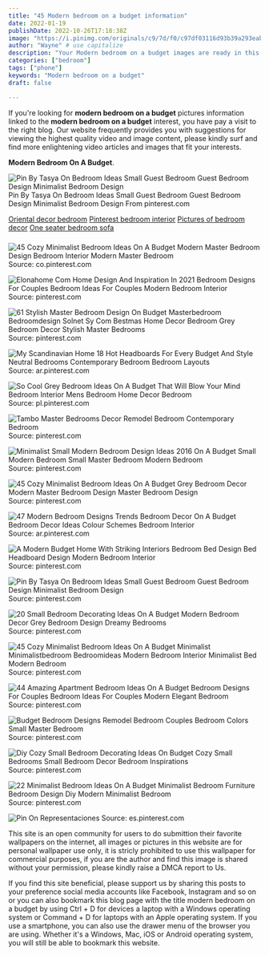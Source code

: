 ```yaml
---
title: "45 Modern bedroom on a budget information"
date: 2022-01-19
publishDate: 2022-10-26T17:18:38Z
image: "https://i.pinimg.com/originals/c9/7d/f0/c97df03116d93b39a293eab979dd0a52.jpg"
author: "Wayne" # use capitalize
description: "Your Modern bedroom on a budget images are ready in this website. Modern bedroom on a budget are a topic that is being searched for and liked by netizens now. You can Get the Modern bedroom on a budget files here. Find and Download all royalty-free images."
categories: ["bedroom"]
tags: ["phone"]
keywords: "Modern bedroom on a budget"
draft: false

---
```


If you're looking for **modern bedroom on a budget** pictures information linked to the **modern bedroom on a budget** interest, you have pay a visit to the right  blog.  Our website frequently  provides you with  suggestions  for viewing  the highest  quality video and image  content, please kindly surf and find more enlightening video articles and images  that fit your interests.

**Modern Bedroom On A Budget**. 

![Pin By Tasya On Bedroom Ideas Small Guest Bedroom Guest Bedroom Design Minimalist Bedroom Design](https://i.pinimg.com/736x/4a/4f/90/4a4f90bc7752ef81f6ec6e894b676ca8.jpg "Pin By Tasya On Bedroom Ideas Small Guest Bedroom Guest Bedroom Design Minimalist Bedroom Design")
Pin By Tasya On Bedroom Ideas Small Guest Bedroom Guest Bedroom Design Minimalist Bedroom Design From pinterest.com

[Oriental decor bedroom](/oriental-decor-bedroom/)
[Pinterest bedroom interior](/pinterest-bedroom-interior/)
[Pictures of bedroom decor](/pictures-of-bedroom-decor/)
[One seater bedroom sofa](/one-seater-bedroom-sofa/)



### 

 


![45 Cozy Minimalist Bedroom Ideas On A Budget Modern Master Bedroom Design Bedroom Interior Modern Master Bedroom](https://i.pinimg.com/originals/0b/5d/0b/0b5d0b7488ef9b9ebac51f31945def32.jpg "45 Cozy Minimalist Bedroom Ideas On A Budget Modern Master Bedroom Design Bedroom Interior Modern Master Bedroom")
Source: co.pinterest.com

 

![Elonahome Com Home Design And Inspiration In 2021 Bedroom Designs For Couples Bedroom Ideas For Couples Modern Bedroom Interior](https://i.pinimg.com/originals/68/55/0e/68550ef46d3f1e3f37372eb43a890675.jpg "Elonahome Com Home Design And Inspiration In 2021 Bedroom Designs For Couples Bedroom Ideas For Couples Modern Bedroom Interior")
Source: pinterest.com

 

![61 Stylish Master Bedroom Design On Budget Masterbedroom Bedroomdesign Solnet Sy Com Bestmas Home Decor Bedroom Grey Bedroom Decor Stylish Master Bedrooms](https://i.pinimg.com/originals/5f/2e/f4/5f2ef43f7c70df3e51e91c305b6d7375.jpg "61 Stylish Master Bedroom Design On Budget Masterbedroom Bedroomdesign Solnet Sy Com Bestmas Home Decor Bedroom Grey Bedroom Decor Stylish Master Bedrooms")
Source: pinterest.com

 

![My Scandinavian Home 18 Hot Headboards For Every Budget And Style Neutral Bedrooms Contemporary Bedroom Bedroom Layouts](https://i.pinimg.com/originals/af/fc/81/affc8121718c3cbfdaa3caae49c8b106.png "My Scandinavian Home 18 Hot Headboards For Every Budget And Style Neutral Bedrooms Contemporary Bedroom Bedroom Layouts")
Source: ar.pinterest.com

 

![So Cool Grey Bedroom Ideas On A Budget That Will Blow Your Mind Bedroom Interior Mens Bedroom Home Decor Bedroom](https://i.pinimg.com/736x/80/63/62/8063625e13de4fc6df5fb146e8482640.jpg "So Cool Grey Bedroom Ideas On A Budget That Will Blow Your Mind Bedroom Interior Mens Bedroom Home Decor Bedroom")
Source: pl.pinterest.com

 

![Tambo Master Bedrooms Decor Remodel Bedroom Contemporary Bedroom](https://i.pinimg.com/originals/2e/44/54/2e4454cb1bf2fe8fe7769f52e3ed29a2.jpg "Tambo Master Bedrooms Decor Remodel Bedroom Contemporary Bedroom")
Source: pinterest.com

 

![Minimalist Small Modern Bedroom Design Ideas 2016 On A Budget Small Modern Bedroom Small Master Bedroom Modern Bedroom](https://i.pinimg.com/originals/b0/c8/0d/b0c80d2a64a3de2c19ea5b66f6283582.jpg "Minimalist Small Modern Bedroom Design Ideas 2016 On A Budget Small Modern Bedroom Small Master Bedroom Modern Bedroom")
Source: pinterest.com

 

![45 Cozy Minimalist Bedroom Ideas On A Budget Grey Bedroom Decor Modern Master Bedroom Design Master Bedroom Design](https://i.pinimg.com/originals/c9/a6/2a/c9a62a247f142a7a1757d69d53aed20b.jpg "45 Cozy Minimalist Bedroom Ideas On A Budget Grey Bedroom Decor Modern Master Bedroom Design Master Bedroom Design")
Source: pinterest.com

 

![47 Modern Bedroom Designs Trends Bedroom Decor On A Budget Bedroom Decor Ideas Colour Schemes Bedroom Interior](https://i.pinimg.com/564x/e4/69/87/e46987a54e57ed161785c5e9d795bb60.jpg "47 Modern Bedroom Designs Trends Bedroom Decor On A Budget Bedroom Decor Ideas Colour Schemes Bedroom Interior")
Source: ar.pinterest.com

 

![A Modern Budget Home With Striking Interiors Bedroom Bed Design Bed Headboard Design Modern Bedroom Interior](https://i.pinimg.com/736x/80/2f/9a/802f9ae18941de015f6d56804d6e8ea8.jpg "A Modern Budget Home With Striking Interiors Bedroom Bed Design Bed Headboard Design Modern Bedroom Interior")
Source: pinterest.com

 

![Pin By Tasya On Bedroom Ideas Small Guest Bedroom Guest Bedroom Design Minimalist Bedroom Design](https://i.pinimg.com/736x/4a/4f/90/4a4f90bc7752ef81f6ec6e894b676ca8.jpg "Pin By Tasya On Bedroom Ideas Small Guest Bedroom Guest Bedroom Design Minimalist Bedroom Design")
Source: pinterest.com

 

![20 Small Bedroom Decorating Ideas On A Budget Modern Bedroom Decor Grey Bedroom Design Dreamy Bedrooms](https://i.pinimg.com/736x/99/6a/0d/996a0dccd2ac18d9c259dd7b24d86812.jpg "20 Small Bedroom Decorating Ideas On A Budget Modern Bedroom Decor Grey Bedroom Design Dreamy Bedrooms")
Source: pinterest.com

 

![45 Cozy Minimalist Bedroom Ideas On A Budget Minimalist Minimalistbedroom Bedroomideas Modern Bedroom Interior Minimalist Bed Modern Bedroom](https://i.pinimg.com/originals/c7/b3/39/c7b33936766ddc9a71ce1d83a745250f.jpg "45 Cozy Minimalist Bedroom Ideas On A Budget Minimalist Minimalistbedroom Bedroomideas Modern Bedroom Interior Minimalist Bed Modern Bedroom")
Source: pinterest.com

 

![44 Amazing Apartment Bedroom Ideas On A Budget Bedroom Designs For Couples Bedroom Ideas For Couples Modern Elegant Bedroom](https://i.pinimg.com/originals/a8/8b/cb/a88bcba08c16033b4424bcec6735a850.jpg "44 Amazing Apartment Bedroom Ideas On A Budget Bedroom Designs For Couples Bedroom Ideas For Couples Modern Elegant Bedroom")
Source: pinterest.com

 

![Budget Bedroom Designs Remodel Bedroom Couples Bedroom Colors Small Master Bedroom](https://i.pinimg.com/originals/86/47/8e/86478e7cb22b1e98521bfb10bf5e3326.jpg "Budget Bedroom Designs Remodel Bedroom Couples Bedroom Colors Small Master Bedroom")
Source: pinterest.com

 

![Diy Cozy Small Bedroom Decorating Ideas On Budget Cozy Small Bedrooms Small Bedroom Decor Bedroom Inspirations](https://i.pinimg.com/736x/d5/5f/05/d55f05f892a8030402918a669487cd96.jpg "Diy Cozy Small Bedroom Decorating Ideas On Budget Cozy Small Bedrooms Small Bedroom Decor Bedroom Inspirations")
Source: pinterest.com

 

![22 Minimalist Bedroom Ideas On A Budget Minimalist Bedroom Furniture Bedroom Design Diy Modern Minimalist Bedroom](https://i.pinimg.com/736x/ab/ca/db/abcadb4f4fb1b71552db1c683b904033.jpg "22 Minimalist Bedroom Ideas On A Budget Minimalist Bedroom Furniture Bedroom Design Diy Modern Minimalist Bedroom")
Source: pinterest.com

 

![Pin On Representaciones](https://i.pinimg.com/originals/c9/7d/f0/c97df03116d93b39a293eab979dd0a52.jpg "Pin On Representaciones")
Source: es.pinterest.com

 

This site is an open community for users to do submittion their favorite wallpapers on the internet, all images or pictures in this website are for personal wallpaper use only, it is stricly prohibited to use this wallpaper for commercial purposes, if you are the author and find this image is shared without your permission, please kindly raise a DMCA report to Us.

If you find this site beneficial, please support us by sharing this posts to your preference social media accounts like Facebook, Instagram and so on or you can also bookmark this blog page with the title modern bedroom on a budget by using Ctrl + D for devices a laptop with a Windows operating system or Command + D for laptops with an Apple operating system. If you use a smartphone, you can also use the drawer menu of the browser you are using. Whether it's a Windows, Mac, iOS or Android operating system, you will still be able to bookmark this website.
